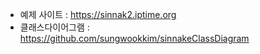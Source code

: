 * 예제 사이트 : https://sinnak2.iptime.org
* 클래스다이어그램 : https://github.com/sungwookkim/sinnakeClassDiagram
